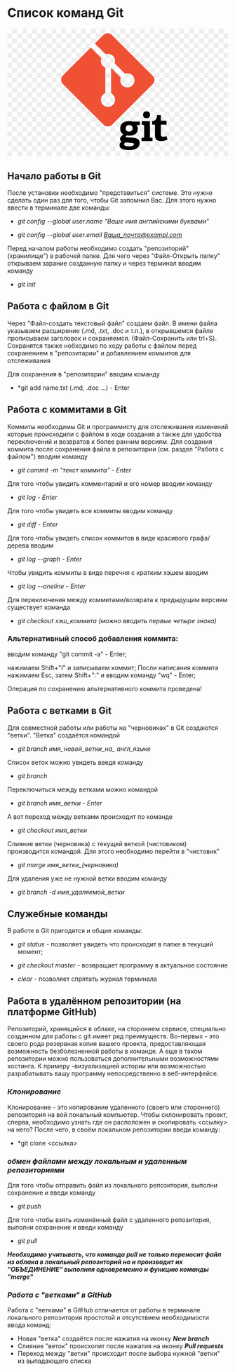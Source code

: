 # Список команд Git

![Это логотип Git](Logo_git.jpg)

## Начало работы в Git

После установки необходимо "представиться" системе. Это нужно сделать один раз для того, чтобы Git запомнил Вас. Для этого нужно ввести в терминале две команды:

- *git config --global user.name "Ваше имя английскими буквами"*

- *git config --global user.email Ваша_почта@exampl.com*

Перед началом работы необходимо создать "репозиторий" (хранилище") в рабочей папке. Для чего через "Файл-Открыть папку" открываем зарание созданную папку и через терминал вводим команду

- *git init*

## Работа с файлом в Git

Через "Файл-создать текстовый файл" создаем файл. В имени файла указываем расширение (.md, .txt, .doc и т.п.), в открывшемся файле прописываем заголовок и сохраняемся. (Файл-Сохранить или trl+S). Сохранятся также нобходимо по ходу работы с файлом перед сохранением в "репозитарии" и добавлением коммитов для отслеживания

Для сохранения в "репозитарии" вводим команду 
- *git add name.txt (.md, .doc ...) - Enter

## Работа с коммитами в Git

Коммиты необходимы Git и программисту для отслеживания изменений которые происходили с файлом в ходе создания а также для удобства переключений и возвратов к более ранним версиям. Для создания коммита после сохранения файла в репозитарии (см. раздел "Работа с файлом") вводим команду

- *git commit -m "текст коммита" - Enter*

Для того чтобы увидить комментарий и его номер вводим команду

- *git log - Enter*

Для того чтобы увидеть все коммиты вводим команду 

- *git diff - Enter*

Для того чтобы увидеть список коммитов в виде красивого графа/дерева вводим 

- *git log --graph - Enter*

Чтобы увидить коммиты в виде перечня с кратким хэшем вводим

- *git log --oneline - Enter*

Для переключения между коммитами/возврата к предыдущим версиям существует команда 

- *git checkout хэш_коммита (можно вводить первые четыре знака)*

### Альтернативный способ добавления коммита:

вводим команду "git commit -a" - Enter;

нажимаем Shift+"I" и записываем коммит;
Посли написания коммита нажимаем Esc, затем Shift+":" и вводим команду "wq" - Enter;

Операция по сохранению альтернативного коммита проведена!

## Работа с ветками в Git

Для совместной работы или работы на "черновиках" в Git создаются "ветки". "Ветка" создаётся командой

- *git branch имя_новой_ветки_на_ англ_языке*

Список веток можно увидеть введя команду

- *git branch*

Переключиться между ветками можно командой

- *git branch имя_ветки - Enter*

А вот переход между ветками происходит по команде

- *git checkout имя_ветки*

Слияние ветки (черновика) с текущей веткой (чистовиком) производится командой. Для этого необходимо перейти в "чистовик"

- *git marge имя_ветки_(черновика)*

Для удаления уже не нужной ветки вводим команду

- *git branch -d имя_удаляемой_ветки*

## Служебные команды

В работе в Git пригодятся и общие команды:

- *git status* - позволяет увидеть что происходит в папке в текущий момент;

- *git checkout master* - возвращает программу в актуальное состояние

- *clear* - позволяет спрятать журнал терминала

## Работа в удалённом репозитории (на платформе GitHub)

Репозиторий, хранящийся в облаке, на стороннем сервисе, специально созданном для работы с git имеет ряд преимуществ. Во-первых - это своего рода резервная копия вашего проекта, предоставляющая возможность безболезненной работы в команде. А еще в таком репозитории можно пользоваться дополнительными возможностями хостинга. К примеру -визуализацией истории или возможностью разрабатывать вашу программу непосредственно в веб-интерфейсе.

### *Клонирование*

Клонирование - это копирование удаленного (своего или стороннего) репозитория на вой локальный компьютер. Чтобы склонировать проект, сперва, необходимо узнать где он расположен и скопировать <ссылку> на него? После чего, в своём локальном репозитории введи команду:
- *git clone <ссылка>

### *обмен файлами между локальным и удаленным репозиториями*

Для того чтобы отправить файл из локального репозитория, выполни сохранение и введи команду
- *git push*

Для того чтобы взять изменённый файл с удаленного репозитория, выполни сохранение и введи команду
- *git pull*

__*Необходимо учитывать, что команда pull не только переносит файл из облака в локальный репозиторий но и производит их "ОБЪЕДИНЕНИЕ" выполняя одновременно и функцию команды "merge"*__

### *Работа с "ветками" в GitHub*

Работа с "ветками" в GitHub отличается от работы в терминале локального репозитория простотой и отсутствием необходимости ввода команд:
- Новая "ветка" создаётся после нажатия на иконку __*New branch*__
- Слияние "веток" происхолит после нажатия на иконку __*Pull requests*__
- Переход между "ветки" происходит после выбора нужной "ветки" из выпадающего списка
